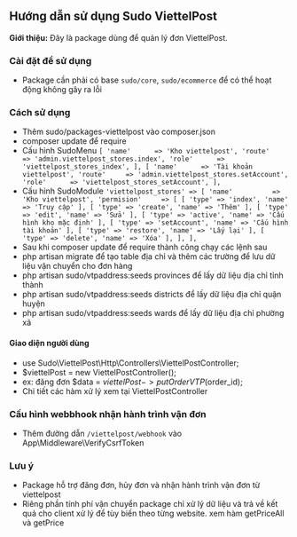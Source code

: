 ## Hướng dẫn sử dụng Sudo ViettelPost ##

**Giới thiệu:** Đây là package dùng để quản lý đơn ViettelPost.

### Cài đặt để sử dụng ###

- Package cần phải có base `sudo/core`, `sudo/ecommerce` để có thể hoạt động không gây ra lỗi

### Cách sử dụng ###
- Thêm sudo/packages-viettelpost vào composer.json
- composer update để require
- Cấu hình SudoMenu
	`[
        'name' 		=> 'Kho viettelpost',
        'route' 	=> 'admin.viettelpost_stores.index',
        'role' 		=> 'viettelpost_stores_index',
    ],
    [
        'name' 		=> 'Tài khoản viettelpost',
        'route' 	=> 'admin.viettelpost_stores.setAccount',
        'role' 		=> 'viettelpost_stores_setAccount',
    ],`
- Cấu hình SudoModule
	`'viettelpost_stores' => [
		'name' 			=> 'Kho viettelpost',
		'permision' 	=> [
			[ 'type' => 'index', 'name' => 'Truy cập' ],
			[ 'type' => 'create', 'name' => 'Thêm' ],
			[ 'type' => 'edit', 'name' => 'Sửa' ],
			[ 'type' => 'active', 'name' => 'Cấu hình kho mặc định' ],
			[ 'type' => 'setAccount', 'name' => 'Cấu hình tài khoản' ],
			[ 'type' => 'restore', 'name' => 'Lấy lại' ],
			[ 'type' => 'delete', 'name' => 'Xóa' ],
		],
	],`
- Sau khi composer update để require thành công chạy các lệnh sau
- php artisan migrate để tạo table địa chỉ và thêm các trường để lưu dữ liệu vận chuyển cho đơn hàng
- php artisan sudo/vtpaddress:seeds provinces để lấy dữ liệu địa chỉ tỉnh thành
- php artisan sudo/vtpaddress:seeds districts để lấy dữ liệu địa chỉ quận huyện
- php artisan sudo/vtpaddress:seeds wards để lấy dữ liệu địa chỉ phường xã

#### Giao diện người dùng ####
- use Sudo\ViettelPost\Http\Controllers\ViettelPostController;
- $viettelPost = new ViettelPostController();
- ex: đăng đơn $data = $viettelPost->putOrderVTP($order_id);
- Chi tiết các hàm xử lý xem tại ViettelPostController

### Cấu hình webbhook nhận hành trình vận đơn ##
- Thêm đường dẫn  `/viettelpost/webhook` vào App\Middleware\VerifyCsrfToken

### Lưu ý ##
- Package hỗ trợ đăng đơn, hủy đơn và nhận hành trình vận đơn từ viettelpost
- Riêng phần tính phí vận chuyển package chỉ xử lý dữ liệu và trả về kết quả cho client xử lý để tùy biến theo từng website. xem hàm getPriceAll và getPrice